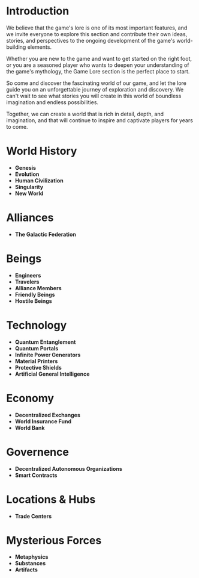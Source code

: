 # Introduction

We believe that the game's lore is one of its most important features, and we invite everyone to explore this section and contribute their own ideas, stories, and perspectives to the ongoing development of the game's world-building elements.

Whether you are new to the game and want to get started on the right foot, or you are a seasoned player who wants to deepen your understanding of the game's mythology, the Game Lore section is the perfect place to start.

So come and discover the fascinating world of our game, and let the lore guide you on an unforgettable journey of exploration and discovery. We can't wait to see what stories you will create in this world of boundless imagination and endless possibilities.

Together, we can create a world that is rich in detail, depth, and imagination, and that will continue to inspire and captivate players for years to come. 

# World History
  - **Genesis**
  - **Evolution**
  - **Human Civilization**
  - **Singularity**
  - **New World**
 
 
# Alliances
  - **The Galactic Federation**
  
# Beings
  - **Engineers**
  - **Travelers**
  - **Alliance Members**
  - **Friendly Beings**
  - **Hostile Beings**

# Technology
  - **Quantum Entanglement**
  - **Quantum Portals**
  - **Infinite Power Generators**
  - **Material Printers**
  - **Protective Shields**
  - **Artificial General Intelligence**

# Economy
  - **Decentralized Exchanges**
  - **World Insurance Fund**
  - **World Bank**

# Governence
  - **Decentralized Autonomous Organizations**
  - **Smart Contracts**

# Locations & Hubs
  - **Trade Centers**

# Mysterious Forces
  - **Metaphysics**
  - **Substances**
  - **Artifacts**
  
 




 

 
